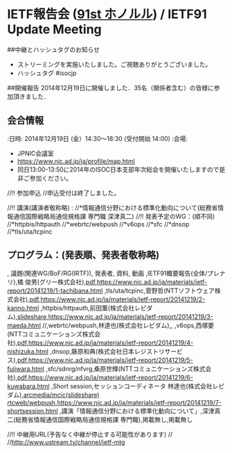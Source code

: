 # IETF報告会 ([91st ホノルル](http://www.ietf.org/meeting/91/)) / IETF91 Update Meeting

##中継とハッシュタグのお知らせ
*  ストリーミングを実施いたしました。ご視聴ありがとうございました。
*  ハッシュタグ  #isocjp

##開催報告
2014年12月19日に開催しました．35名（関係者含む）の皆様に参加頂きました．

## 会合情報
:日時: 2014年12月19日 (金）14:30〜18:30 (受付開始 14:00)
:会場:
* JPNIC会議室
* https://www.nic.ad.jp/ja/profile/map.html
* 同日13:00-13:50に2014年のISOC日本支部年次総会を開催いたしますので是非ご参加ください。

//!! 参加申込
//申込受付は終了しました。

//!! 講演(講演者敬称略) : 
//*情報通信分野における標準化動向について(総務省情報通信国際戦略局通信規格課 専門職 深津真二)
//!! 発表予定のWG：(順不同)
//*httpbis/httpauth
//*webrtc/webpush
//*v6ops
//*sfc
//*dnsop
//*tls/uta/tcpinc

## プログラム：(発表順、発表者敬称略)
, 議題(関連WG/BoF/RG(IRTF)), 発表者, 資料, 動画
,IETF91概要報告(全体/プレナリ),橘 俊男(グリー株式会社),[pdf](http://www.isoc.jp/wiki.cgi?page=IETF91Update&file=20141219%2DIETF91UpdateEvent%2DOverview%2Epdf&action=ATTACH),https://www.nic.ad.jp/ja/materials/ietf-report/20141219/1-tachibana.html
,tls/uta/tcpinc,菅野哲(NTTソフトウェア株式会社),[pdf](http://www.isoc.jp/wiki.cgi?page=IETF91Update&file=ISOC%2DJP%5FTLSandUTA%2Epdf&action=ATTACH),https://www.nic.ad.jp/ja/materials/ietf-report/20141219/2-kanno.html
,httpbis/httpauth,前田薫(株式会社レピダム),[slideshare](http://www.slideshare.net/KaoruMaeda/ietf91-httpbishttpauth),https://www.nic.ad.jp/ja/materials/ietf-report/20141219/3-maeda.html
//,webrtc/webpush,林達也(株式会社レピダム),,
,v6ops,西塚要(NTTコミュニケーションズ株式会社),[pdf](http://www.isoc.jp/wiki.cgi?page=IETF91Update&file=20141219%5FIETF91report%5FIPv6%2Epdf&action=ATTACH),https://www.nic.ad.jp/ja/materials/ietf-report/20141219/4-nishizuka.html
,dnsop,藤原和典(株式会社日本レジストリサービス),[pdf](http://www.isoc.jp/wiki.cgi?page=IETF91Update&file=ietf91update%2Ddns%2Epdf&action=ATTACH),https://www.nic.ad.jp/ja/materials/ietf-report/20141219/5-fujiwara.html
,sfc/sdnrg/nfvrg,桑原世輝(NTTコミュニケーションズ株式会社),[pdf](http://www.isoc.jp/wiki.cgi?page=IETF91Update&file=20141219%5Fietf91report%5Fsfc%2Epdf&action=ATTACH),https://www.nic.ad.jp/ja/materials/ietf-report/20141219/6-kuwabara.html
,Short session,セッションコーディネータ 林達也(株式会社レピダム),[arcmedia/mcic(slideshare)](http://www.slideshare.net/KaoruMaeda/ietf91arcmediamcic) [rtcweb/webpush](http://www.isoc.jp/wiki.cgi?page=IETF91Update&file=isocjp%5Fietf91%5Freport%5Fwebrelated%5Fmini%2Epdf&action=ATTACH),https://www.nic.ad.jp/ja/materials/ietf-report/20141219/7-shortsession.html
,講演「情報通信分野における標準化動向について」,深津真二(総務省情報通信国際戦略局通信規格課 専門職),掲載無し,掲載無し

//!! 中継用URL(予告なく中継が停止する可能性があります)
//
//http://www.ustream.tv/channel/ietf-mtg